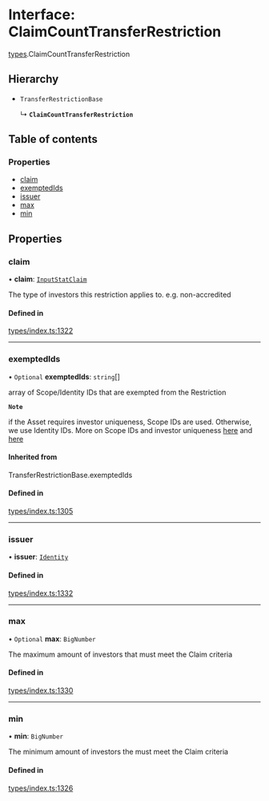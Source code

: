 # Interface: ClaimCountTransferRestriction

[types](../wiki/types).ClaimCountTransferRestriction

## Hierarchy

- `TransferRestrictionBase`

  ↳ **`ClaimCountTransferRestriction`**

## Table of contents

### Properties

- [claim](../wiki/types.ClaimCountTransferRestriction#claim)
- [exemptedIds](../wiki/types.ClaimCountTransferRestriction#exemptedids)
- [issuer](../wiki/types.ClaimCountTransferRestriction#issuer)
- [max](../wiki/types.ClaimCountTransferRestriction#max)
- [min](../wiki/types.ClaimCountTransferRestriction#min)

## Properties

### claim

• **claim**: [`InputStatClaim`](../wiki/types#inputstatclaim)

The type of investors this restriction applies to. e.g. non-accredited

#### Defined in

[types/index.ts:1322](https://github.com/PolymeshAssociation/polymesh-sdk/blob/2d3ac2ae/src/types/index.ts#L1322)

___

### exemptedIds

• `Optional` **exemptedIds**: `string`[]

array of Scope/Identity IDs that are exempted from the Restriction

**`Note`**

 if the Asset requires investor uniqueness, Scope IDs are used. Otherwise, we use Identity IDs. More on Scope IDs and investor uniqueness
  [here](https://developers.polymesh.network/introduction/identity#polymesh-unique-identity-system-puis) and
  [here](https://developers.polymesh.network/polymesh-docs/primitives/confidential-identity)

#### Inherited from

TransferRestrictionBase.exemptedIds

#### Defined in

[types/index.ts:1305](https://github.com/PolymeshAssociation/polymesh-sdk/blob/2d3ac2ae/src/types/index.ts#L1305)

___

### issuer

• **issuer**: [`Identity`](../wiki/api.entities.Identity.Identity)

#### Defined in

[types/index.ts:1332](https://github.com/PolymeshAssociation/polymesh-sdk/blob/2d3ac2ae/src/types/index.ts#L1332)

___

### max

• `Optional` **max**: `BigNumber`

The maximum amount of investors that must meet the Claim criteria

#### Defined in

[types/index.ts:1330](https://github.com/PolymeshAssociation/polymesh-sdk/blob/2d3ac2ae/src/types/index.ts#L1330)

___

### min

• **min**: `BigNumber`

The minimum amount of investors the must meet the Claim criteria

#### Defined in

[types/index.ts:1326](https://github.com/PolymeshAssociation/polymesh-sdk/blob/2d3ac2ae/src/types/index.ts#L1326)
